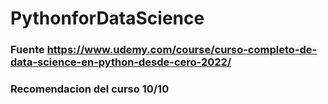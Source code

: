 # PythonforDataScience
### Fuente https://www.udemy.com/course/curso-completo-de-data-science-en-python-desde-cero-2022/
### Recomendacion del curso 10/10

